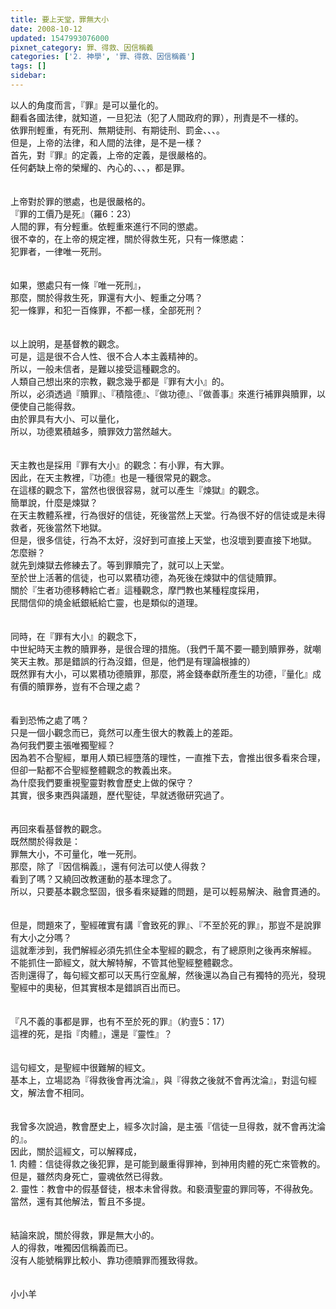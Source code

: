 ```yaml
---
title: 要上天堂，罪無大小
date: 2008-10-12
updated: 1547993076000
pixnet_category: 罪、得救、因信稱義
categories: ['2. 神學', '罪、得救、因信稱義']
tags: []
sidebar: 
---
```


<p>以人的角度而言，『罪』是可以量化的。<br/>翻看各國法律，就知道，一旦犯法（犯了人間政府的罪），刑責是不一樣的。<br/>依罪刑輕重，有死刑、無期徒刑、有期徒刑、罰金、、、。<br/>但是，上帝的法律，和人間的法律，是不是一樣？<br/><!--more-->首先，對『罪』的定義，上帝的定義，是很嚴格的。<br/>任何虧缺上帝的榮耀的、內心的、、、，都是罪。<br/><br/><br/>上帝對於罪的懲處，也是很嚴格的。<br/>『罪的工價乃是死』（羅6：23）<br/>人間的罪，有分輕重。依輕重來進行不同的懲處。<br/>很不幸的，在上帝的規定裡，關於得救生死，只有一條懲處：<br/>犯罪者，一律唯一死刑。<br/><br/><br/>如果，懲處只有一條『唯一死刑』，<br/>那麼，關於得救生死，罪還有大小、輕重之分嗎？<br/>犯一條罪，和犯一百條罪，不都一樣，全部死刑？<br/><br/><br/>以上說明，是基督教的觀念。<br/>可是，這是很不合人性、很不合人本主義精神的。<br/>所以，一般未信者，是難以接受這種觀念的。<br/>人類自己想出來的宗教，觀念幾乎都是『罪有大小』的。<br/>所以，必須透過『贖罪』、『積陰德』、『做功德』、『做善事』來進行補罪與贖罪，以便使自己能得救。<br/>由於罪具有大小、可以量化，<br/>所以，功德累積越多，贖罪效力當然越大。<br/><br/><br/>天主教也是採用『罪有大小』的觀念：有小罪，有大罪。<br/>因此，在天主教裡，『功德』也是一種很常見的觀念。<br/>在這樣的觀念下，當然也很很容易，就可以產生『煉獄』的觀念。<br/>簡單說，什麼是煉獄？<br/>在天主教體系裡，行為很好的信徒，死後當然上天堂。行為很不好的信徒或是未得救者，死後當然下地獄。<br/>但是，很多信徒，行為不太好，沒好到可直接上天堂，也沒壞到要直接下地獄。<br/>怎麼辦？<br/>就先到煉獄去修練去了。等到罪贖完了，就可以上天堂。<br/>至於世上活著的信徒，也可以累積功德，為死後在煉獄中的信徒贖罪。<br/>關於『生者功德移轉給亡者』這種觀念，摩門教也某種程度採用，<br/>民間信仰的燒金紙銀紙給亡靈，也是類似的道理。<br/><br/><br/>同時，在『罪有大小』的觀念下，<br/>中世紀時天主教的贖罪券，是很合理的措施。（我們千萬不要一聽到贖罪券，就嘲笑天主教。那是錯誤的行為沒錯，但是，他們是有理論根據的）<br/>既然罪有大小，可以累積功德贖罪，那麼，將金錢奉獻所產生的功德，『量化』成有價的贖罪券，豈有不合理之處？<br/><br/><br/>看到恐怖之處了嗎？<br/>只是一個小觀念而已，竟然可以產生很大的教義上的差距。<br/>為何我們要主張唯獨聖經？<br/>因為若不合聖經，單用人類已經墮落的理性，一直推下去，會推出很多看來合理，但卻一點都不合聖經整體觀念的教義出來。<br/>為什麼我們要重視聖靈對教會歷史上做的保守？<br/>其實，很多東西與議題，歷代聖徒，早就透徹研究過了。<br/><br/><br/>再回來看基督教的觀念。<br/>既然關於得救是：<br/>罪無大小，不可量化，唯一死刑。<br/>那麼，除了『因信稱義』，還有何法可以使人得救？<br/>看到了嗎？又繞回改教運動的基本理念了。<br/>所以，只要基本觀念堅固，很多看來疑難的問題，是可以輕易解決、融會貫通的。<br/><br/><br/>但是，問題來了，聖經確實有講『會致死的罪』、『不至於死的罪』，那豈不是說罪有大小之分嗎？<br/>這就牽涉到，我們解經必須先抓住全本聖經的觀念，有了總原則之後再來解經。<br/>不能抓住一節經文，就大解特解，不管其他聖經整體觀念。<br/>否則還得了，每句經文都可以天馬行空亂解，然後還以為自己有獨特的亮光，發現聖經中的奧秘，但其實根本是錯誤百出而已。<br/><br/><br/>『凡不義的事都是罪，也有不至於死的罪』（約壹5：17）<br/>這裡的死，是指『肉體』，還是『靈性』？<br/><br/><br/>這句經文，是聖經中很難解的經文。<br/>基本上，立場認為『得救後會再沈淪』，與『得救之後就不會再沈淪』，對這句經文，解法會不相同。<br/><br/><br/>我曾多次說過，教會歷史上，經多次討論，是主張『信徒一旦得救，就不會再沈淪的』。<br/>因此，關於這經文，可以解釋成，<br/>1. 肉體：信徒得救之後犯罪，是可能到嚴重得罪神，到神用肉體的死亡來管教的。但是，雖然肉身死亡，靈魂依然已得救。<br/>2. 靈性：教會中的假基督徒，根本未曾得救。和褻瀆聖靈的罪同等，不得赦免。<br/>當然，還有其他解法，暫且不多提。<br/><br/><br/>結論來說，關於得救，罪是無大小的。<br/>人的得救，唯獨因信稱義而已。<br/>沒有人能號稱罪比較小、靠功德贖罪而獲致得救。<br/><br/><br/>小小羊<br/></p>